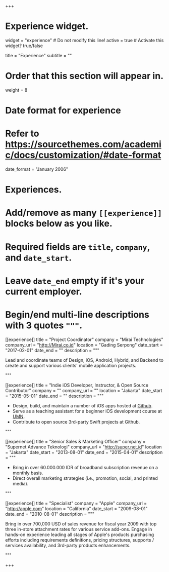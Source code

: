 +++
# Experience widget.
widget = "experience"  # Do not modify this line!
active = true  # Activate this widget? true/false

title = "Experience"
subtitle = ""

# Order that this section will appear in.
weight = 8

# Date format for experience
#   Refer to https://sourcethemes.com/academic/docs/customization/#date-format
date_format = "January 2006"

# Experiences.
#   Add/remove as many `[[experience]]` blocks below as you like.
#   Required fields are `title`, `company`, and `date_start`.
#   Leave `date_end` empty if it's your current employer.
#   Begin/end multi-line descriptions with 3 quotes `"""`.
[[experience]]
  title = "Project Coordinator"
  company = "Mirai Technologies"
  company_url = "http://Mirai.co.id"
  location = "Gading Serpong"
  date_start = "2017-02-01"
  date_end = ""
  description = """

  Lead and coordinate teams of Design, iOS, Android, Hybrid, and Backend to create and support various clients' mobile application projects. 

  """

[[experience]]
  title = "Indie iOS Developer, Instructor, & Open Source Contributor"
  company = ""
  company_url = ""
  location = "Jakarta"
  date_start = "2015-05-01"
  date_end = ""
  description = """

  * Design, build, and maintain a number of iOS apps hosted at [Github](http://github.com/macgeekpro).
  * Serve as a teaching assistant for a beginner iOS development course at [UMN](http://umn.ac.id).
  * Contribute to open source 3rd-party Swift projects at Github.

  """

[[experience]]
  title = "Senior Sales & Marketing Officer"
  company = "Supernet Advance Teknologi"
  company_url = "http://super.net.id"
  location = "Jakarta"
  date_start = "2013-08-01"
  date_end = "2015-04-01"
  description = """

  * Bring in over 60.000.000 IDR of broadband subscription revenue on a monthly basis.
  * Direct overall marketing strategies (i.e., promotion, social, and printed media).

  """

[[experience]]
  title = "Specialist"
  company = "Apple"
  company_url = "http://apple.com"
  location = "California"
  date_start = "2009-08-01"
  date_end = "2010-08-01"
  description = """

  Bring in over 700,000 USD of sales revenue for fiscal year 2009 with top three in-store attachment rates for various service add-ons.
  Engage in hands-on experience leading all stages of Apple's products purchasing efforts including requirements definitions, pricing structures, supports / services availability, and 3rd-party products enhancements.

  """

+++
